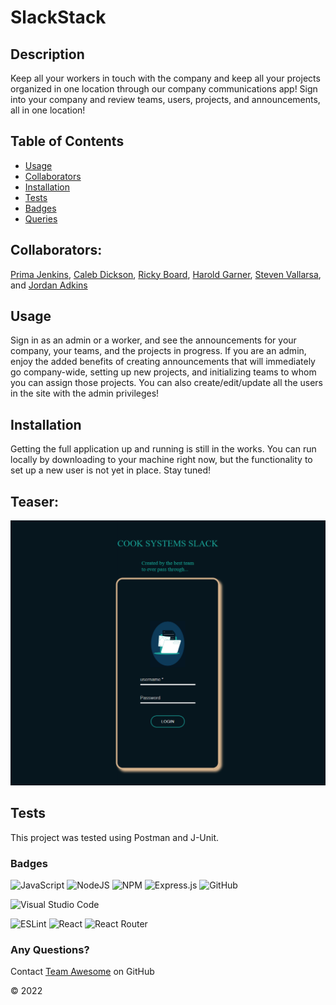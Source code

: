 # SlackStack
## Description
Keep all your workers in touch with the company and keep all your projects organized in one location through our company communications app! Sign into your company and review teams, users, projects, and announcements, all in one location!

## Table of Contents
* [Usage](#usage)
* [Collaborators](#collaborators)
* [Installation](#installation)
* [Tests](#tests)
* [Badges](#badges)
* [Queries](#any-questions)

## Collaborators:
[Prima Jenkins](@PrimsCode), [Caleb Dickson](@tacDev-io), [Ricky Board](@rboard321), [Harold Garner](@MugenZeta), [Steven Vallarsa](@StevenVallarsa), and [Jordan Adkins](@JCAdkins)

## Usage
Sign in as an admin or a worker, and see the announcements for your company, your teams, and the projects in progress. If you are an admin, enjoy the added benefits of creating announcements that will immediately go company-wide, setting up new projects, and initializing teams to whom you can assign those projects. You can also create/edit/update all the users in the site with the admin privileges!

## Installation
Getting the full application up and running is still in the works. You can run locally by downloading to your machine right now, but the functionality to set up a new user is not yet in place. Stay tuned!

## Teaser:
![Landing Page](./client/public/CookSlack.png)
 
## Tests
This project was tested using Postman and J-Unit.

### Badges
![JavaScript](https://img.shields.io/badge/javascript-%23323330.svg?style=for-the-badge&logo=javascript&logoColor=%23F7DF1E)
![NodeJS](https://img.shields.io/badge/node.js-6DA55F?style=for-the-badge&logo=node.js&logoColor=white)
![NPM](https://img.shields.io/badge/NPM-%23000000.svg?style=for-the-badge&logo=npm&logoColor=white)
![Express.js](https://img.shields.io/badge/express.js-%23404d59.svg?style=for-the-badge&logo=express&logoColor=%2361DAFB)
![GitHub](https://img.shields.io/badge/github-%23121011.svg?style=for-the-badge&logo=github&logoColor=white)

![Visual Studio Code](https://img.shields.io/badge/Visual%20Studio%20Code-0078d7.svg?style=for-the-badge&logo=visual-studio-code&logoColor=white)

![ESLint](https://img.shields.io/badge/ESLint-4B3263?style=for-the-badge&logo=eslint&logoColor=white)
![React](https://img.shields.io/badge/react-%2320232a.svg?style=for-the-badge&logo=react&logoColor=%2361DAFB)
![React Router](https://img.shields.io/badge/React_Router-CA4245?style=for-the-badge&logo=react-router&logoColor=white)

### Any Questions?
Contact [Team Awesome](https://github.com/sarahwylie) on GitHub

© 2022
